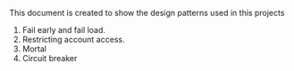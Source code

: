 This document is created to show the design patterns used in this projects
1. Fail early and fail load.
2. Restricting account access.
3. Mortal
4. Circuit breaker
